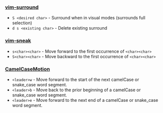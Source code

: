 ### [vim-surround](https://github.com/tpope/vim-surround)

- `S <desired char>` - Surround when in visual modes (surrounds full selection)
- `d s <existing char>` - Delete existing surround

### [vim-sneak](https://github.com/justinmk/vim-sneak)

- `s<char><char>` - Move forward to the first occurrence of `<char><char>`
- `S<char><char>` - Move backward to the first occurrence of `<char><char>`

### [CamelCaseMotion](https://github.com/bkad/CamelCaseMotion)

- `<leader>w` - Move forward to the start of the next camelCase or snake_case word segment.
- `<leader>b` - Move back to the prior beginning of a camelCase or snake_case word segment.
- `<leader>e` - Move forward to the next end of a camelCase or snake_case word segment.
